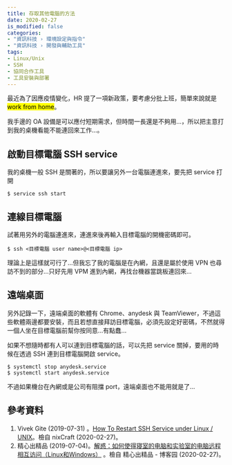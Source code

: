 ```yaml
---
title: 存取其他電腦的方法
date: 2020-02-27
is_modified: false
categories:
- "資訊科技 › 環境設定與指令"
- "資訊科技 › 開發與輔助工具"
tags:
- Linux/Unix
- SSH
- 協同合作工具
- 工具安裝與部署
--- 
```


最近為了因應疫情變化，HR 提了一項新政策，要考慮分批上班，簡單來說就是 <mark>work from home</mark>。  
  
我手邊的 OA 設備是可以應付短期需求，但時間一長還是不夠用...，所以把主意打到我的桌機看能不能連回來工作...。

<!--more-->
## 啟動目標電腦 SSH service
我的桌機一般 SSH 是關著的，所以要讓另外一台電腦連進來，要先把 service 打開

```shell
$ service ssh start
```



## 連線目標電腦
試著用另外的電腦連進來，連進來後再輸入目標電腦的開機密碼即可。

```shell
$ ssh <目標電腦 user name>@<目標電腦 ip> 
```

<p class="paragraph-spacing"></p> 

理論上是這樣就可行了...但我忘了我的電腦是在內網，且還是屬於使用 VPN 也尋訪不到的部分...只好先用 VPM 進到內網，再找台機器當跳板連回來...



## 遠端桌面
另外記錄一下，遠端桌面的軟體有 Chrome、anydesk 與 TeamViewer，不過這些軟體兩邊都要安裝，而且若想直接拜訪目標電腦，必須先設定好密碼，不然就得一個人坐在目標電腦前幫你按同意...有點蠢...

如果不想隨時都有人可以連到目標電腦的話，可以先把 service 關掉，要用的時候在透過 SSH 連到目標電腦開啟 service。

```shell
$ systemctl stop anydesk.service
$ systemctl start anydesk.service
```
 
<p class="paragraph-spacing"></p> 

不過如果機台在內網或是公司有阻擋 port，遠端桌面也不能用就是了...
 


## 參考資料 
1. Vivek Gite (2019-07-31) 。[How To Restart SSH Service under Linux / UNIX](https://www.cyberciti.biz/faq/howto-restart-ssh/)。檢自 nixCraft  (2020-02-27)。
2. 精心出精品 (2019-07-04)。[解惑：如何使得寝室的电脑和实验室的电脑远程相互访问（Linux和Windows）](https://www.cnblogs.com/zyrblog/p/11133091.html) 。檢自 精心出精品 - 博客园 (2020-02-27)。